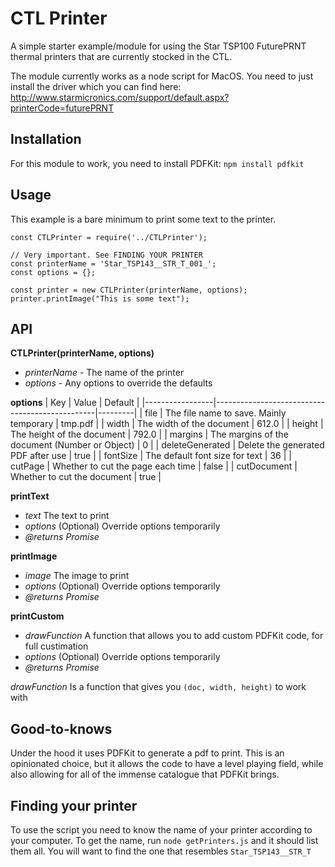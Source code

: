 # CTL Printer

A simple starter example/module for using the Star TSP100 FuturePRNT thermal printers that are currently stocked in the CTL.

The module currently works as a node script for MacOS. You need to just install the driver which you can find here: <http://www.starmicronics.com/support/default.aspx?printerCode=futurePRNT>

## Installation

For this module to work, you need to install PDFKit: `npm install pdfkit`

## Usage

This example is a bare minimum to print some text to the printer.

```
const CTLPrinter = require('../CTLPrinter');

// Very important. See FINDING YOUR PRINTER
const printerName = 'Star_TSP143__STR_T_001_';
const options = {};

const printer = new CTLPrinter(printerName, options);
printer.printImage("This is some text");
```

## API

**CTLPrinter(printerName, options)**
- *printerName* - The name of the printer
- *options* - Any options to override the defaults

**options**
| Key             | Value                                          | Default |
|-----------------|------------------------------------------------|---------|
| file            | The file name to save. Mainly temporary        | tmp.pdf |
| width           | The width of the document                      | 612.0   |
| height          | The height of the document                     | 792.0   |
| margins         | The margins of the document (Number or Object) | 0       |
| deleteGenerated | Delete the generated PDF after use             | true    |
| fontSize        | The default font size for text                 | 36      |
| cutPage         | Whether to cut the page each time              | false   |
| cutDocument     | Whether to cut the document                    | true    |

**printText**
- *text* The text to print
- *options* (Optional) Override options temporarily
- *@returns Promise*

**printImage**
- *image* The image to print
- *options* (Optional) Override options temporarily
- *@returns Promise*

**printCustom**
- *drawFunction* A function that allows you to add custom PDFKit code, for full custimation
- *options* (Optional) Override options temporarily
- *@returns Promise*

*drawFunction* Is a function that gives you `(doc, width, height)` to work with


## Good-to-knows

Under the hood it uses PDFKit to generate a pdf to print. This is an opinionated choice, but it allows the code to have a level playing field, while also allowing for all of the immense catalogue that PDFKit brings.

## Finding your printer

To use the script you need to know the name of your printer according to your computer. To get the name, run `node getPrinters.js` and it should list them all. You will want to find the one that resembles `Star_TSP143__STR_T`